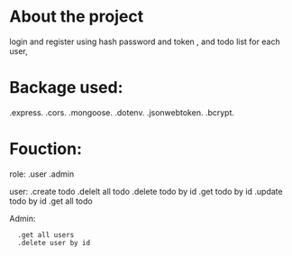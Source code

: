 # About the project
 
  login and register using hash password and token , and todo list for each user,

# Backage used:

  .express.
  .cors.
  .mongoose.
  .dotenv.
  .jsonwebtoken.
  .bcrypt.

# Fouction:

 role:
     .user
     .admin

 user:
      .create todo
      .delelt all todo
      .delete todo by id
      .get todo by id
      .update todo by id
      .get all todo

 Admin:
     
      .get all users
      .delete user by id


